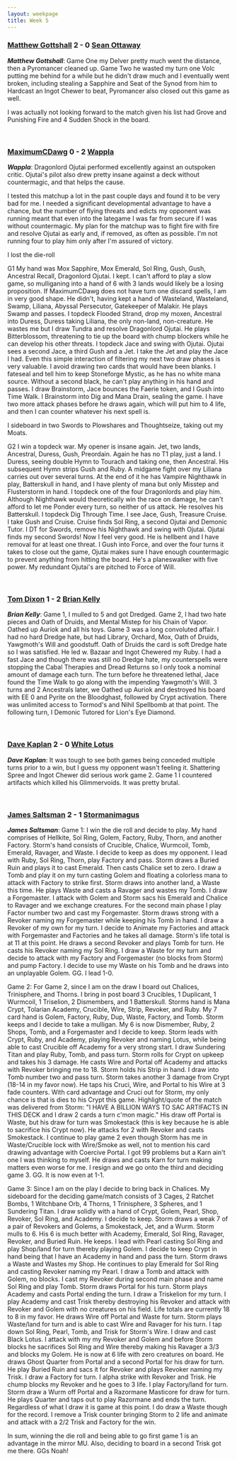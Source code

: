```yaml
---
layout: weekpage
title: Week 5
---
```


### [Matthew Gottshall](/MG2-UR-Delver) 2 - 0 [Sean Ottaway](/SO2-Punishing-Dack)

***Matthew Gottshall***: Game One my Delver pretty much went the distance, then a Pyromancer cleaned up.
Game Two he wasted my turn one Volc putting me behind for a while but he didn't draw much and I eventually went broken, including stealing a Sapphire and Seat of the Synod from him to Hardcast an Ingot Chewer to beat, Pyromancer also closed out this game as well.

I was actually not looking forward to the match given his list had Grove and Punishing Fire and 4 Sudden Shock in the board.

<br />

### [MaximumCDawg](/MCD2-The-White-Gate) 0 - 2 [Wappla](/W2-Esper-Dragons)

***Wappla***: Dragonlord Ojutai performed excellently against an outspoken critic. Ojutai's pilot also drew pretty insane against a deck without countermagic, and that helps the cause.

I tested this matchup a lot in the past couple days and found it to be very bad for me. I needed a significant developmental advantage to have a chance, but the number of flying threats and edicts my opponent was running meant that even into the lategame I was far from secure if I was without countermagic. My plan for the matchup was to fight fire with fire and resolve Ojutai as early and, if removed, as often as possible. I'm not running four to play him only after I'm assured of victory.

I lost the die-roll

G1 My hand was Mox Sapphire, Mox Emerald, Sol Ring, Gush, Gush, Ancestral Recall, Dragonlord Ojutai. I kept. I can't afford to play a slow game, so mulliganing into a hand of 6 with 3 lands would likely be a losing proposition. If MaximumCDawg does not have turn one discard spells, I am in very good shape. He didn't, having kept a hand of Wasteland, Wasteland, Swamp, Liliana, Abyssal Persecutor, Gatekeeper of Malakir. He plays Swamp and passes. I topdeck Flooded Strand, drop my moxen, Ancestral into Duress, Duress taking Liliana, the only non-land, non-creature. He wastes me but I draw Tundra and resolve Dragonlord Ojutai. He plays Bitterblossom, threatening to tie up the board with chump blockers while he can develop his other threats. I topdeck Jace and swing with Ojutai. Ojutai sees a second Jace, a third Gush and a Jet. I take the Jet and play the Jace I had. Even this simple interaction of filtering my next two draw phases is very valuable. I avoid drawing two cards that would have been blanks. I fateseal and tell him to keep Stoneforge Mystic, as he has no white mana source. Without a second black, he can't play anything in his hand and passes. I draw Brainstorm, Jace bounces the Faerie token, and I Gush into Time Walk. I Brainstorm into Dig and Mana Drain, sealing the game. I have two more attack phases before he draws again, which will put him to 4 life, and then I can counter whatever his next spell is.


I sideboard in two Swords to Plowshares and Thoughtseize, taking out my Moats.

G2 I win a topdeck war. My opener is insane again. Jet, two lands, Ancestral, Duress, Gush, Preordain. Again he has no T1 play, just a land. I Duress, seeing double Hymn to Tourach and taking one, then Ancestral. His subsequent Hymn strips Gush and Ruby. A midgame fight over my Liliana carries out over several turns. At the end of it he has Vampire Nighthawk in play, Batterskull in hand, and I have plenty of mana but only Misstep and Flusterstorm in hand. I topdeck one of the four Dragonlords and play him. Although Nighthawk would theoretically win the race on damage, he can't afford to let me Ponder every turn, so neither of us attack. He resolves his Batterskull. I topdeck Dig Through Time. I see Jace, Gush, Treasure Cruise. I take Gush and Cruise. Cruise finds Sol Ring, a second Ojutai and Demonic Tutor. I DT for Swords, remove his Nighthawk and swing with Ojutai. Ojutai finds my second Swords! Now I feel very good. He is hellbent and I have removal for at least one threat. I Gush into Force, and over the four turns it takes to close out the game, Ojutai makes sure I have enough countermagic to prevent anything from hitting the board. He's a planeswalker with five power. My redundant Ojutai's are pitched to Force of Will.

<br />

### [Tom Dixon](/TD2-Dredge) 1 - 2 [Brian Kelly](/BK2-Dragonlord-Oath)

***Brian Kelly***: Game 1, I mulled to 5 and got Dredged.  Game 2, I had two hate pieces and Oath of Druids, and Mental Mistep for his Chain of Vapor.  Oathed up Auriok and all his toys.  Game 3 was a long convoluted affair.  I had no hard Dredge hate, but had Library, Orchard, Mox, Oath of Druids, Yawgmoth's Will and goodstuff.  Oath of Druids the card is soft Dredge hate so I was satisfied.  He led w. Bazaar and Ingot Chewered my Ruby.  I had a fast Jace and though there was still no Dredge hate, my counterspells were stopping the Cabal Therapies and Dread Returns so I only took a nominal amount of damage each turn.  The turn before he threatened lethal, Jace found the Time Walk to go along with the impending Yawgmoth's Will.  3 turns and 2 Ancestrals later, we Oathed up Auriok and destroyed his board with EE 0 and Pyrite on the Bloodghast, followed by Crypt activation.  There was unlimited access to Tormod's and Nihil Spellbomb at that point.  The following turn, I Demonic Tutored for Lion's Eye Diamond.

<br />

### [Dave Kaplan](/DK2-UR-Delver) 2 - 0 [White Lotus](/WL2-Neo-Academy)

***Dave Kaplan***: It was tough to see both games being conceded multiple turns prior to a win, but I guess my opponent wasn't feeling it. Shattering Spree and Ingot Chewer did serious work game 2. Game 1 I countered artifacts which killed his Glimmervoids. It was pretty brutal.

<br />

###  [James Saltsman](/JGS2-Stax) 2 - 1 [Stormanimagus](/ST2-California-Shops)

***James Saltsman***: Game 1: I win the die roll and decide to play. My hand comprises of Hellkite, Sol Ring, Golem, Factory, Ruby, Thorn, and another Factory. Storm's hand consists of Crucible, Chalice, Wurmcoil, Tomb, Emerald, Ravager, and Waste. I decide to keep as does my opponent. I lead with Ruby, Sol Ring, Thorn, play Factory and pass. Storm draws a Buried Ruin and plays it to cast Emerald. Then casts Chalice set to zero. I draw a Tomb and play it on my turn casting Golem and floating a colorless mana to attack with Factory to strike first. Storm draws into another land, a Waste this time. He plays Waste and casts a Ravager and wastes my Tomb. I draw a Forgemaster. I attack with Golem and Storm sacs his Emerald and Chalice to Ravager and we exchange creatures. For the second main phase I play Factor number two and cast my Forgemaster. Storm draws strong with a Revoker naming my Forgemaster while keeping his Tomb in hand. I draw a Revoker of my own for my turn. I decide to Animate my Factories and attack with Forgemaster and Factories and he takes all damage. Storm's life total is at 11 at this point. He draws a second Revoker and plays Tomb for turn. He casts his Revoker naming my Sol Ring. I draw a Waste for my turn and decide to attack with my Factory and Forgemaster (no blocks from Storm) and pump Factory. I decide to use my Waste on his Tomb and he draws into an unplayable Golem. GG. I lead 1-0.

Game 2: For Game 2, since I am on the draw I board out Chalices, Trinisphere, and Thorns. I bring in post board 3 Crucibles, 1 Duplicant, 1 Wurmcoil, 1 Triselion, 2 Dismembers, and 1 Batterskull. Storms hand is Mana Crypt, Tolarian Academy, Crucible, Wire, Strip, Revoker, and Ruby. My 7 card hand is Golem, Factory, Ruby, Dup, Waste, Factory, and Tomb. Storm keeps and I decide to take a mulligan. My 6 is now Dismember, Ruby, 2 Shops, Tomb, and a Forgemaster and I decide to keep. Storm leads with Crypt, Ruby, and Academy, playing Revoker and naming Lotus, while being able to cast Crucible off Academy for a very strong start. I draw Sundering Titan and play Ruby, Tomb, and pass turn. Storm rolls for Crypt on upkeep and takes his 3 damage. He casts Wire and Portal off Academy and attacks with Revoker bringing me to 18. Storm holds his Strip in hand. I draw into Tomb number two and pass turn. Storm takes another 3 damage from Crypt (18-14 in my favor now). He taps his Cruci, Wire, and Portal to his Wire at 3 fade counters. With card advantage and Cruci out for Storm, my only chance is that is dies to his Crypt this game. Highlight/quote of the match was delivered from Storm: "I HAVE A BILLION WAYS TO SAC ARTIFACTS IN THIS DECK and I draw 2 cards a turn c'mon magic." His draw off Portal is Waste, but his draw for turn was Smokestack (this is key because he is able to sacrifice his Crypt now). He attacks for 2 with Revoker and casts Smokestack. I continue to play game 2 even though Storm has me in Waste/Crucible lock with Wire/Smoke as well, not to mention his card drawing advantage with Coercive Portal. I got 99 problems but a Karn ain't one I was thinking to myself. He draws and casts Karn for turn making matters even worse for me. I resign and we go onto the third and deciding game 3. GG. It is now even at 1-1.

Game 3: Since I am on the play I decide to bring back in Chalices. My sideboard for the deciding game/match consists of 3 Cages, 2 Ratchet Bombs, 1 Witchbane Orb, 4 Thorns, 1 Trinisphere, 3 Spheres, and 1 Sundering Titan. I draw solidly with a hand of Crypt, Golem, Pearl, Shop, Revoker, Sol Ring, and Academy. I decide to keep. Storm draws a weak 7 of a pair of Revokers and Golems, a Smokestack, Jet, and a Wurm. Storm mulls to 6. His 6 is much better with Academy, Emerald, Sol Ring, Ravager, Revoker, and Buried Ruin. He keeps. I lead with Pearl casting Sol Ring and play Shop/land for turn thereby playing Golem. I decide to keep Crypt in hand being that I have an Academy in hand and pass the turn. Storm draws a Waste and Wastes my Shop. He continues to play Emerald for Sol Ring and casting Revoker naming my Pearl. I draw a Tomb and attack with Golem, no blocks. I cast my Revoker during second main phase and name Sol Ring and play Tomb. Storm draws Portal for his turn. Storm plays Academy and casts Portal ending the turn. I draw a Triskelion for my turn. I play Academy and cast Trisk thereby destroying his Revoker and attack with Revoker and Golem with no creatures on his field. Life totals are currently 18 to 8 in my favor. He draws Wire off Portal and Waste for turn. Storm plays Waste/land for turn and is able to cast Wire and Ravager for his turn. I tap down Sol Ring, Pearl, Tomb, and Trisk for Storm's Wire. I draw and cast Black Lotus. I attack with my my Revoker and Golem and before Storm blocks he sacrifices Sol Ring and Wire thereby making his Ravager a 3/3 and blocks my Golem. He is now at 6 life with zero creatures on board. He draws Ghost Quarter from Portal and a second Portal for his draw for turn. He play Buried Ruin and sacs it for Revoker and plays Revoker naming my Trisk. I draw a Factory for turn. I alpha strike with Revoker and Trisk. He chump blocks my Revoker and he goes to 3 life. I play Factory/land for turn. Storm draw a Wurm off Portal and a Razormane Masticore for draw for turn. He plays Quarter and taps out to play Razormane and ends the turn. Regardless of what I draw it is game at this point. I do draw a Waste though for the record. I remove a Trisk counter bringing Storm to 2 life and animate and attack with a 2/2 Trisk and Factory for the win.

In sum, winning the die roll and being able to go first game 1 is an advantage in the mirror MU. Also, deciding to board in a second Trisk got me there. GGs Noah!
